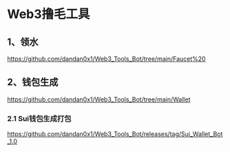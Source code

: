 # Web3撸毛工具
## 1、领水

https://github.com/dandan0x1/Web3_Tools_Bot/tree/main/Faucet%20

## 2、钱包生成

https://github.com/dandan0x1/Web3_Tools_Bot/tree/main/Wallet

### 2.1 Sui钱包生成打包
https://github.com/dandan0x1/Web3_Tools_Bot/releases/tag/Sui_Wallet_Bot_1.0

